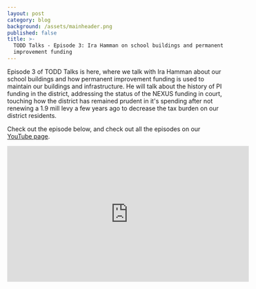 ```yaml
---
layout: post
category: blog
background: /assets/mainheader.png
published: false
title: >-
  TODD Talks - Episode 3: Ira Hamman on school buildings and permanent
  improvement funding
---
```

Episode 3 of TODD Talks is here, where we talk with Ira Hamman about our school buildings and how permanent improvement funding is used to maintain our buildings and infrastructure. He will talk about the history of PI funding in the district, addressing the status of the NEXUS funding in court, touching how the district has remained prudent in it's spending after not renewing a 1.9 mill levy a few years ago to decrease the tax burden on our district residents.

Check out the episode below, and check out all the episodes on our [YouTube page](https://www.youtube.com/playlist?list=PLw3SLzv82EP5K2CtraKpOq6XKhfKkdN14).

<iframe width="560" height="315" src="https://www.youtube.com/embed/oCXYOFpjE3Q" title="YouTube video player" frameborder="0" allow="accelerometer; autoplay; clipboard-write; encrypted-media; gyroscope; picture-in-picture" allowfullscreen></iframe>